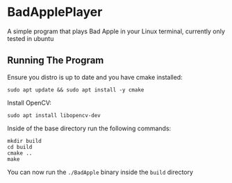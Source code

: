 # BadApplePlayer
A simple program that plays Bad Apple in your Linux terminal, currently only tested in ubuntu

## Running The Program
Ensure you distro is up to date and you have cmake installed:

`sudo apt update && sudo apt install -y cmake`

Install OpenCV:

`sudo apt install libopencv-dev`

Inside of the base directory run the following commands:
~~~
mkdir build
cd build
cmake .. 
make
~~~

You can now run the `./BadApple` binary inside the `build` directory